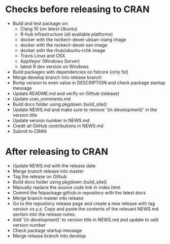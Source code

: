 
# Checks before releasing to CRAN

* Build and test package on:
    - Clang 10 (on latest Ubuntu)
    - R-hub infrastructure (all available platforms)
    - docker with the rocker/r-devel-ubsan-clang image
    - docker with the rocker/r-devel-san image
    - docker with the rhub/ubuntu-rchk image
    - Travis Linux and OSX
    - AppVeyor (Windows Server)
    - latest R dev version on Windows
* Build packages with dependencies on fstcore (only fst)
* Merge develop branch into release branch
* Bump version to even value in DESCRIPTION and check package startup message
* Update README.md and verify on Github (release)
* Update cran_comments.md
* Build docs folder using pkgdown::build_site()
* Update NEWS.md and make sure to remove '(in development)' in the version title
* Update version number in NEWS.md
* Credit all GitHub contributions in NEWS.md
* Submit to CRAN

# After releasing to CRAN

* Update NEWS.md with the release date
* Merge branch release into master
* Tag the release on Github
* Build docs folder using pkgdown::build_site()
* Manually replace the source code link in index.html
* Commit the fstpackage.github.io repository with the latest docs
* Merge branch master into release
* Go to the repository release page and create a new release with tag version vx.y.z.
  Copy and paste the contents of the relevant NEWS.md section into the release notes.
* Add '(in development)' to version title in NEWS.md and update to odd version number
* Check package startup message
* Merge release branch into develop
